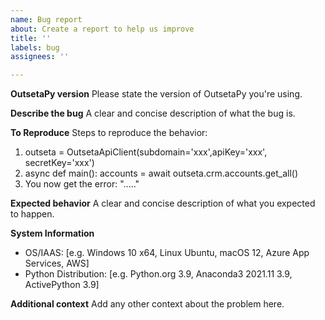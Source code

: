 ```yaml
---
name: Bug report
about: Create a report to help us improve
title: ''
labels: bug
assignees: ''

---
```


**OutsetaPy version**
Please state the version of OutsetaPy you're using.

**Describe the bug**
A clear and concise description of what the bug is.

**To Reproduce**
Steps to reproduce the behavior:
1. outseta = OutsetaApiClient(subdomain='xxx',apiKey='xxx', secretKey='xxx')
2. async def main():
    accounts = await outseta.crm.accounts.get_all()
3. You now get the error: "....."

**Expected behavior**
A clear and concise description of what you expected to happen.

**System Information**
 - OS/IAAS: [e.g. Windows 10 x64, Linux Ubuntu, macOS 12, Azure App Services, AWS]
 - Python Distribution: [e.g. Python.org 3.9, Anaconda3 2021.11 3.9, ActivePython 3.9]

**Additional context**
Add any other context about the problem here.
